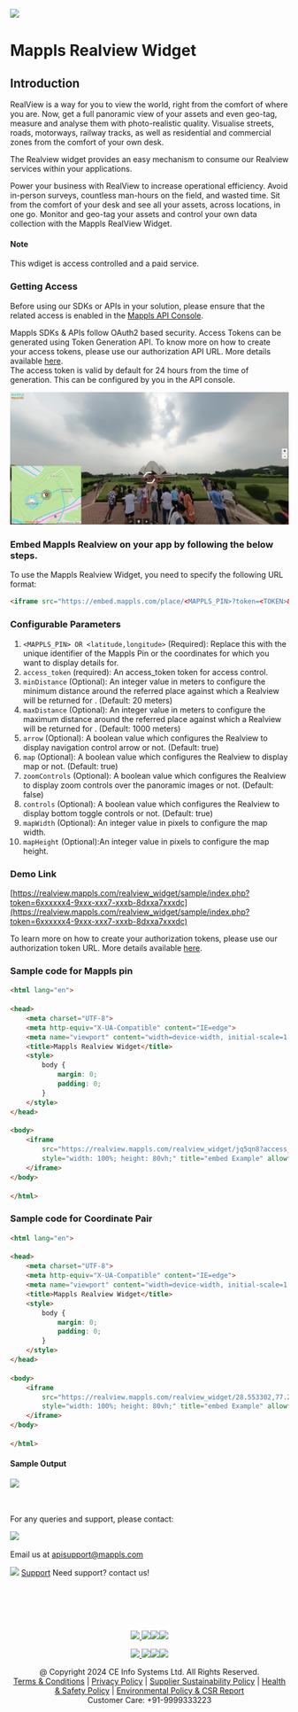 [<img src="https://about.mappls.com/about/images/MAPPLS-MapmyIndia-logo.png" height="40"/> </p>](https://about.mappls.com/api/)
# Mappls Realview Widget

## Introduction
RealView is a way for you to view the world, right from the comfort of where you are. Now, get a full panoramic view of your assets and even geo-tag, measure and analyse them with photo-realistic quality.
Visualise streets, roads, motorways, railway tracks, as well as residential and commercial zones from the comfort of your own desk.

The Realview widget provides an easy mechanism to consume our Realview services within your applications.

Power your business with RealView to increase operational efficiency. Avoid in-person surveys, countless man-hours on the field, and wasted time. Sit from the comfort of your desk and see all your assets, across locations, in one go. Monitor and geo-tag your assets and control your own data collection with the Mappls RealView Widget.

#### Note
This wdiget is access controlled and a paid service.

### Getting Access

Before using our SDKs or APIs in your solution, please ensure that the related access is enabled in the [Mappls API Console](https://apis.mappls.com/console). 

Mappls SDKs & APIs follow OAuth2 based security.
Access Tokens can be generated using Token Generation API.
To know more on how to create your access tokens, please use our authorization API URL. More details available [here](https://developer.mappls.com/mapping/tokenGeneration).<br>
The access token is valid by default for 24 hours from the time of generation. This can be configured by you in the API console.

![](/assets/realview-widget.png)


### Embed Mappls Realview on your app by following the below steps.

To use the Mappls Realview Widget, you need to specify the following URL format:
```html
<iframe src="https://embed.mappls.com/place/<MAPPLS_PIN>?token=<TOKEN>&fullscreen=true&position=top-left&zoom=16&pitch=45" style="width: 100%; height: 80vh;" allowfullscreen="">
```

### Configurable Parameters

1. `<MAPPLS_PIN> OR <latitude,longitude>` (Required): Replace this with the unique identifier of the Mappls Pin or the coordinates for which you want to display details for.
2. `access_token` (required): An access_token token for access control.
3. `minDistance` (Optional): An integer value in meters to configure the minimum distance around the referred place against which a Realview will be returned for . (Default: 20 meters)
4. `maxDistance` (Optional): An integer value in meters to configure the maximum distance around the referred place against which a Realview will be returned for . (Default: 1000 meters)
5. `arrow` (Optional): A boolean value which configures the Realview to display navigation control arrow or not. (Default: true)
6. `map` (Optional): A boolean value which configures the Realview to display map or not. (Default: true)
7. `zoomControls` (Optional): A boolean value which configures the Realview to display zoom controls over the panoramic images or not. (Default: false)
8. `controls` (Optional): A boolean value which configures the Realview to display bottom toggle controls or not. (Default: true)
9. `mapWidth` (Optional): An integer value in pixels to configure the map width. 
10. `mapHeight` (Optional):An integer value in pixels to configure the map height.
 
### Demo Link
[https://realview.mappls.com/realview_widget/sample/index.php?token=6xxxxxx4-9xxx-xxx7-xxxb-8dxxa7xxxdc](https://realview.mappls.com/realview_widget/sample/index.php?token=6xxxxxx4-9xxx-xxx7-xxxb-8dxxa7xxxdc)

To learn more on how to create your authorization tokens, please use our authorization token URL. More details available [here](https://developer.mappls.com/mapping/tokenGeneration/).

### Sample code for Mappls pin
```html
<html lang="en">

<head>
    <meta charset="UTF-8">
    <meta http-equiv="X-UA-Compatible" content="IE=edge">
    <meta name="viewport" content="width=device-width, initial-scale=1.0">
    <title>Mappls Realview Widget</title>
    <style>
        body {
            margin: 0;
            padding: 0;
        }
    </style>
</head>

<body>
    <iframe
        src="https://realview.mappls.com/realview_widget/jq5qn8?access_token=<Token>&minDistance=1&maxDistance=500&arrow=true&map=true&zoomControls=true&controls=true&mapWidth=200&mapHeight=200"
        style="width: 100%; height: 80vh;" title="embed Example" allowfullscreen="">
    </iframe>
</body>

</html>
```

### Sample code for Coordinate Pair
```html
<html lang="en">

<head>
    <meta charset="UTF-8">
    <meta http-equiv="X-UA-Compatible" content="IE=edge">
    <meta name="viewport" content="width=device-width, initial-scale=1.0">
    <title>Mappls Realview Widget</title>
    <style>
        body {
            margin: 0;
            padding: 0;
        }
    </style>
</head>

<body>
    <iframe
        src="https://realview.mappls.com/realview_widget/28.553302,77.258677?access_token=<Token>&minDistance=1&maxDistance=500&arrow=true&map=true&zoomControls=true&controls=true&mapWidth=200&mapHeight=200"
        style="width: 100%; height: 80vh;" title="embed Example" allowfullscreen="">
    </iframe>
</body>

</html>
```

#### Sample Output
![](/assets/realview-widget.gif)



<br>

For any queries and support, please contact: 

[<img src="https://about.mappls.com/images/mappls-logo.svg" height="40"/> </p>](https://about.mappls.com/api/)
Email us at [apisupport@mappls.com](mailto:apisupport@mappls.com)


![](https://www.mapmyindia.com/api/img/icons/support.png)
[Support](https://about.mappls.com/contact/)
Need support? contact us!

<br></br>
<br></br>

[<p align="center"> <img src="https://forum.mappls.com/uploads/default/original/1X/06259be1fb3006347ade2ee843cf16e9f16ce997.png"/> ](https://forum.mappls.com/)[![](https://www.mapmyindia.com/api/img/icons/blog.png)](https://about.mappls.com/blog/)[![](https://www.mapmyindia.com/api/img/icons/gethub.png)](https://github.com/mappls-api)[<img src="https://mmi-api-team.s3.ap-south-1.amazonaws.com/API-Team/npm-logo.one-third%5B1%5D.png" height="40"/> </p>](https://www.npmjs.com/org/mapmyindia) 



[<p align="center"> <img src="https://www.mapmyindia.com/june-newsletter/icon4.png"/> ](https://www.facebook.com/Mapplsofficial)[![](https://www.mapmyindia.com/june-newsletter/icon2.png)](https://twitter.com/mappls)[![](https://www.mapmyindia.com/newsletter/2017/aug/llinkedin.png)](https://www.linkedin.com/company/mappls/)[![](https://www.mapmyindia.com/june-newsletter/icon3.png)](https://www.youtube.com/channel/UCAWvWsh-dZLLeUU7_J9HiOA)




<div align="center">@ Copyright 2024 CE Info Systems Ltd. All Rights Reserved.</div>

<div align="center"> <a href="https://about.mappls.com/api/terms-&-conditions">Terms & Conditions</a> | <a href="https://about.mappls.com/about/privacy-policy">Privacy Policy</a> | <a href="https://about.mappls.com/pdf/mapmyIndia-sustainability-policy-healt-labour-rules-supplir-sustainability.pdf">Supplier Sustainability Policy</a> | <a href="https://about.mappls.com/pdf/Health-Safety-Management.pdf">Health & Safety Policy</a> | <a href="https://about.mappls.com/pdf/Environment-Sustainability-Policy-CSR-Report.pdf">Environmental Policy & CSR Report</a>

<div align="center">Customer Care: +91-9999333223</div>